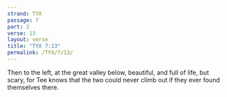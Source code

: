 ```yaml
---
strand: TYX
passage: 7
part: 2
verse: 13
layout: verse
title: "TYX 7:13"
permalink: /TYX/7/13/
---
```

Then to the left, at the great valley below, beautiful, and full of life, but scary, for Tee knows that the two could never climb out if they ever found themselves there.
